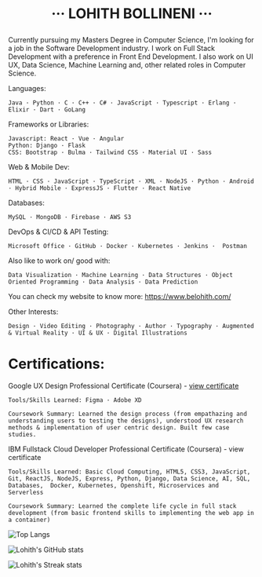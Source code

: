 # <p align="center"> ··· LOHITH BOLLINENI ··· </p>

Currently pursuing my Masters Degree in Computer Science, I'm looking for a job in the Software Development industry. I work on Full Stack Development with a preference in Front End Development.  I also work on UI UX, Data Science, Machine Learning and, other related roles in Computer Science.

Languages: 
  ```
  Java · Python · C · C++ · C# · JavaScript · Typescript · Erlang · Elixir · Dart · GoLang
  ```
Frameworks or Libraries: 
  ```
  Javascript: React · Vue · Angular
  Python: Django · Flask 
  CSS: Bootstrap · Bulma · Tailwind CSS · Material UI · Sass
  ```
Web & Mobile Dev:
  ```
  HTML · CSS · JavaScript · TypeScript · XML · NodeJS · Python · Android · Hybrid Mobile · ExpressJS · Flutter · React Native
  ```
Databases:
  ```
  MySQL · MongoDB · Firebase · AWS S3
  ```
DevOps & CI/CD & API Testing:
  ```
  Microsoft Office · GitHub · Docker · Kubernetes · Jenkins ·  Postman
  ```
Also like to work on/ good with:
  ```
  Data Visualization · Machine Learning · Data Structures · Object Oriented Programming · Data Analysis · Data Prediction
  ```

You can check my website to know more: https://www.belohith.com/

Other Interests:
  ```
  Design · Video Editing · Photography · Author · Typography · Augmented & Virtual Reality · UI & UX · Digital Illustrations
  ```

# Certifications:

Google UX Design Professional Certificate (Coursera) - [view certificate](https://www.coursera.org/account/accomplishments/professional-cert/QLMAEPEF32W5)
```
Tools/Skills Learned: Figma · Adobe XD

Coursework Summary: Learned the design process (from empathazing and understanding users to testing the designs), understood UX research methods & implementation of user centric design. Built few case studies.
```


IBM Fullstack Cloud Developer Professional Certificate (Coursera) - view certificate
```
Tools/Skills Learned: Basic Cloud Computing, HTML5, CSS3, JavaScript, Git, ReactJS, NodeJS, Express, Python, Django, Data Science, AI, SQL, Databases,  Docker, Kubernetes, Openshift, Microservices and Serverless

Coursework Summary: Learned the complete life cycle in full stack development (from basic frontend skills to implementing the web app in a container)
```


![Top Langs](https://github-readme-stats.vercel.app/api/top-langs/?username=belohith&layout=compact&theme=onedark)

![Lohith's GitHub stats](https://github-readme-stats.vercel.app/api?username=belohith&theme=onedark)

![Lohith's Streak stats](https://github-readme-streak-stats.herokuapp.com/?user=belohith&theme=onedark)





